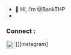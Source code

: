 - 👋 Hi, I’m @BankTHP
- 
### Connect :

[<img align="left" alt="codeSTACKr | Instagram" width="22px" src="https://cdn.jsdelivr.net/npm/simple-icons@v3/icons/instagram.svg" />][instagram]

<br />
<!---
BankTHP/BankTHP is a ✨ special ✨ repository because its `README.md` (this file) appears on your GitHub profile.
You can click the Preview link to take a look at your changes.
--->
